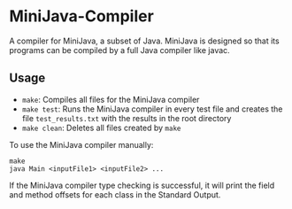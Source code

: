 # MiniJava-Compiler
A compiler for MiniJava, a subset of Java. MiniJava is designed so that its programs can be compiled by a full Java compiler like javac.


## Usage

- `make`: Compiles all files for the MiniJava compiler
- `make test`: Runs the MiniJava compiler in every test file and creates the file `test_results.txt` with the results in the root directory
- `make clean`: Deletes all files created by `make`

To use the MiniJava compiler manually:
```
make
java Main <inputFile1> <inputFile2> ...
```

If the MiniJava compiler type checking is successful, it will print the field and method offsets for each class in the Standard Output.
